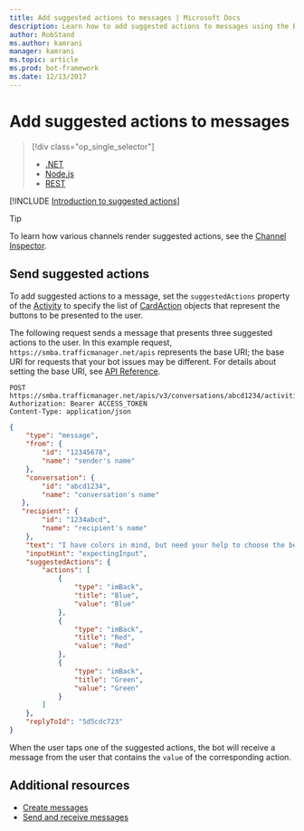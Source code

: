 ```yaml
---
title: Add suggested actions to messages | Microsoft Docs
description: Learn how to add suggested actions to messages using the Bot Connector service.
author: RobStand
ms.author: kamrani
manager: kamrani
ms.topic: article
ms.prod: bot-framework
ms.date: 12/13/2017
---
```


# Add suggested actions to messages
> [!div class="op_single_selector"]
> - [.NET](../dotnet/bot-builder-dotnet-add-suggested-actions.md)
> - [Node.js](../nodejs/bot-builder-nodejs-send-suggested-actions.md)
> - [REST](../rest-api/bot-framework-rest-connector-add-suggested-actions.md)

[!INCLUDE [Introduction to suggested actions](../includes/snippet-suggested-actions-intro.md)]

> [!TIP]
> To learn how various channels render suggested actions, see the [Channel Inspector][channelInspector].

## Send suggested actions

To add suggested actions to a message, set the `suggestedActions` property of the [Activity][Activity] to specify the list of [CardAction][CardAction] objects that represent the buttons to be presented to the user. 

The following request sends a message that presents three suggested actions to the user. In this example request, `https://smba.trafficmanager.net/apis` represents the base URI; the base URI for requests that your bot issues may be different. For details about setting the base URI, see [API Reference](bot-framework-rest-connector-api-reference.md#base-uri).

```http
POST https://smba.trafficmanager.net/apis/v3/conversations/abcd1234/activities/5d5cdc723
Authorization: Bearer ACCESS_TOKEN
Content-Type: application/json
```

```json
{
    "type": "message",
    "from": {
        "id": "12345678",
        "name": "sender's name"
    },
    "conversation": {
        "id": "abcd1234",
        "name": "conversation's name"
   },
   "recipient": {
        "id": "1234abcd",
        "name": "recipient's name"
    },
    "text": "I have colors in mind, but need your help to choose the best one.",
    "inputHint": "expectingInput",
    "suggestedActions": {
        "actions": [
            {
                "type": "imBack",
                "title": "Blue",
                "value": "Blue"
            },
            {
                "type": "imBack",
                "title": "Red",
                "value": "Red"
            },
            {
                "type": "imBack",
                "title": "Green",
                "value": "Green"
            }
        ]
    },
    "replyToId": "5d5cdc723"
}
```

When the user taps one of the suggested actions, the bot will receive a message from the user that contains the `value` of the corresponding action.

## Additional resources

- [Create messages](bot-framework-rest-connector-create-messages.md)
- [Send and receive messages](bot-framework-rest-connector-send-and-receive-messages.md)

[channelInspector]: ../bot-service-channel-inspector.md

[Activity]: bot-framework-rest-connector-api-reference.md#activity-object

[CardAction]: bot-framework-rest-connector-api-reference.md#cardaction-object

[SuggestedAction]: bot-framework-rest-connector-api-reference.md#suggestedactions-object